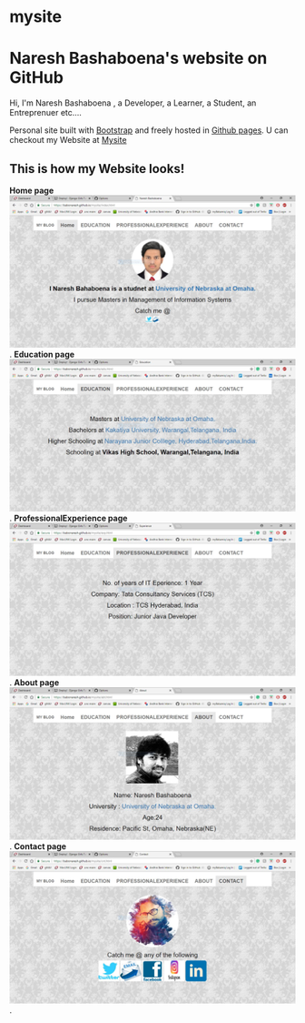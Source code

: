 # mysite
# Naresh Bashaboena's website on GitHub

Hi, I'm Naresh Bashaboena , a Developer, a Learner, a Student, an Entreprenuer etc....

Personal site built with [Bootstrap](http://getbootstrap.com/) and freely
hosted in [Github pages](https://pages.github.com/). U can checkout my Website at [Mysite](https://babonaresh.github.io/mysite/)
## This is how my Website looks!

**Home page**
![Home page](https://github.com/babonaresh/mysite/blob/master/img/homepage.PNG).
**Education page**
![Education page](https://github.com/babonaresh/mysite/blob/master/img/edupage.png).
**ProfessionalExperience page**
![ProfessionalExperience page](https://github.com/babonaresh/mysite/blob/master/img/exppage.png).
**About page**
![About page](https://github.com/babonaresh/mysite/blob/master/img/abtpage.png).
**Contact page**
![Contact page](https://github.com/babonaresh/mysite/blob/master/img/cntpage.png).


      
    